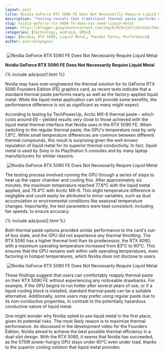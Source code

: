 ```yaml
---
layout: post
title: Nvidia GeForce RTX 5090 FE Does Not Necessarily Require Liquid Metal
description: "Testing reveals that traditional thermal paste performs nearly as well as liquid metal in the Nvidia GeForce RTX 5090 Founders Edition, with only a minimal temperature difference."
slug: nvidia-geforce-rtx-5090-fe-does-not-need-liquid-metal
image: https://blogger.googleusercontent.com/img/b/R29vZ2xl/AVvXsEi7doSXnRs6lRnf_W5EOTTdTfrVdBt1H8-0ThBCgGTsamdH346rnqkCgXZ-GsSRjj-WIMkH3il2iUWMxbNqgPGiKEzIre654M-J-z_QcAnabyXj4JgfYVmIuhyphenhyphenp17mjW4bfbbHpig7tHVClH4VqJ8NNn4zVVSCHR50lh1JzDwpUO5Xt3gNtI2g3Q51GZjM/s600/Nvidia-RTX-5090-PCB-696x696.webp
categories: [technology, android, GPUs]
tags: [Nvidia, RTX 5090, Liquid Metal, Thermal Paste, Performance]
author: pierrelepagnol
---
```


<div style="text-align: center;">
  <img src="https://blogger.googleusercontent.com/img/b/R29vZ2xl/AVvXsEi7doSXnRs6lRnf_W5EOTTdTfrVdBt1H8-0ThBCgGTsamdH346rnqkCgXZ-GsSRjj-WIMkH3il2iUWMxbNqgPGiKEzIre654M-J-z_QcAnabyXj4JgfYVmIuhyphenhyphenp17mjW4bfbbHpig7tHVClH4VqJ8NNn4zVVSCHR50lh1JzDwpUO5Xt3gNtI2g3Q51GZjM/s600/Nvidia-RTX-5090-PCB-696x696.webp" alt="Nvidia GeForce RTX 5090 FE Does Not Necessarily Require Liquid Metal">
</div>

**Nvidia GeForce RTX 5090 FE Does Not Necessarily Require Liquid Metal**

{% include ads/post1.html %}

Nvidia may have over-engineered the thermal solution for its GeForce RTX 5090 Founders Edition (FE) graphics card, as recent tests indicate that a standard thermal paste performs nearly as well as the factory-applied liquid metal. While the liquid metal application can still provide some benefits, the performance difference is not as significant as many might expect.

According to testing by TechPowerUp, Arctic MX-6 thermal paste – which costs around £6 – yielded results very close to those achieved with the liquid metal thermal interface that Nvidia uses in the RTX 5090 FE. When switching to the regular thermal paste, the GPU's temperature rose by only 1.8°C. While small temperature differences are common between different thermal compounds, this result is surprising given the well-known reputation of liquid metal for its superior thermal conductivity. In fact, liquid metal is used by Sony in its PlayStation 5 consoles and by many laptop manufacturers for similar reasons.

<div style="text-align: center;">
  <img src="https://blogger.googleusercontent.com/img/b/R29vZ2xl/AVvXsEg2XXV4jf2R6MqWfIcRrBMTgJaOtuOBpMS3cJgc6LVwGaHP2Rc_49HP9zI6M8WKj4jokMvc71mgYbkCy-c0IcW-gAzkw2yJbmNOZUrZ7MuyCF_LLt65XXx1Fb28_jZQleopPNwVLmLSq4eDiT3ha16xKE7ByboE4rCHPlJIEQNvg9-I3zkBSwAyNEPUTcc/s600/Nvidia-RTX-5090-FE-temperture-1200x564.webp" alt="Nvidia GeForce RTX 5090 FE Does Not Necessarily Require Liquid Metal">
</div>

The testing process involved running the GPU through a series of steps to heat up the vapor chamber and cooling fins. After approximately six minutes, the maximum temperature reached 77.6°C with the liquid metal applied, and 79.4°C with Arctic MX-6. This slight temperature difference is negligible and could easily be attributed to minor variables, such as dust accumulation or environmental conditions like seasonal temperature changes. Importantly, the test parameters were kept consistent, including fan speeds, to ensure accuracy.

{% include ads/post2.html %}

Both thermal paste options provided similar performance to the card's out-of-box state, and the GPU did not experience any thermal throttling. The RTX 5090 has a higher thermal limit than its predecessor, the RTX 4090, with a maximum operating temperature increased from 83°C to 90°C. This ensures that the GPU remains well within safe operating temperatures, even factoring in hotspot temperatures, which Nvidia does not disclose to users.

<div style="text-align: center;">
  <img src="https://blogger.googleusercontent.com/img/b/R29vZ2xl/AVvXsEgdvVkGrEdI_DCoMw2LFXKpvtyGF0mHi9MoRD1dNVkkgAinphbpO5zRMxbRJzFvR3ao7wlPseC204KdYUBpL9Zrqj1AIbNQ6tOSUjIUcF-RlKB8YLQvrWq43wckG3hqkpQriUS7tj5v7OX0jwYUIKUTuLgJsaVuE06Gj8VALZX4hUGE26Gq8vKlOrAQsEw/s600/Nvidia-RTX-5090-disassembly-768x553.jpg" alt="Nvidia GeForce RTX 5090 FE Does Not Necessarily Require Liquid Metal">
</div>

These findings suggest that users can comfortably reapply thermal paste on their RTX 5090 FE without experiencing any noticeable drawbacks. For example, if the GPU begins to run hotter after several years of use, or if a liquid cooling block is installed, standard thermal paste can be a suitable alternative. Additionally, some users may prefer using regular paste due to its non-conductive properties, in contrast to the potentially hazardous conductive nature of liquid metal.

One might wonder why Nvidia opted to use liquid metal in the first place, given its potential risks. The most likely reason is to maximize thermal performance. As discussed in the development video for the Founders Edition, Nvidia aimed to achieve the best possible thermal efficiency in a dual-slot design. With the RTX 5090, it seems that Nvidia has succeeded, as the 575W power-hungry GPU stays under 80°C even under load, thanks to the superior cooling solution that liquid metal provides.
